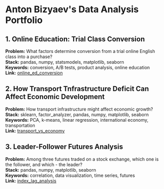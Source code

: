 # Anton Bizyaev's Data Analysis Portfolio

## 1. Online Education: Trial Class Conversion
**Problem:** What factors determine conversion from a trial online English class into a purchase?  
**Stack:** pandas, numpy, statsmodels, matplotlib, seaborn  
**Keywords:** conversion, A/B tests, product analysis, online education  
**Link:** <a href='https://github.com/AntonBizyaev/online_ed_conversion'>online_ed_conversion</a>  

## 2. How Transport Tnfrastructure Deficit Can Affect Economic Development 
**Problem:** How transport infrastructure might affect economic growth?   
**Stack:** sklearn, factor_analyzer, pandas, numpy, matplotlib, seaborn  
**Keywords:** PCA, k-means, linear regression, international economy, transportation  
**Link:** <a href='https://github.com/AntonBizyaev/transport_vs_economy'>transport_vs_economy</a>  

## 3. Leader-Follower Futures Analysis
**Problem:** Among three futures traded on a stock exchange, which one is the follower, and which - the leader?  
**Stack:** pandas, numpy, matplotlib, seaborn  
**Keywords:** correlation, data visualization, time series, futures  
**Link:** <a href='https://github.com/AntonBizyaev/index_lag_analysis'>index_lag_analysis</a>  

